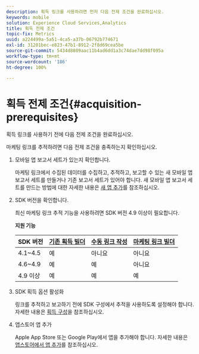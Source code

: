 ```yaml
---
description: 획득 링크를 사용하려면 먼저 다음 전제 조건을 완료하십시오.
keywords: mobile
solution: Experience Cloud Services,Analytics
title: 획득 전제 조건
topic-fix: Metrics
uuid: a224499a-5a51-4ca5-a37b-06792b774671
exl-id: 31201bec-e823-47b1-8912-2f8d69cea5be
source-git-commit: 5434d8809aac11b4ad6dd1a3c74dae7dd98f095a
workflow-type: tm+mt
source-wordcount: '186'
ht-degree: 100%

---
```


# 획득 전제 조건{#acquisition-prerequisites}

획득 링크를 사용하기 전에 다음 전제 조건을 완료하십시오.

마케팅 링크를 추적하려면 다음 전제 조건을 충족하는지 확인하십시오.

1. 모바일 앱 보고서 세트가 있는지 확인합니다.

   마케팅 링크에서 수집된 데이터를 수집하고, 추적하고, 보고할 수 있는 새 모바일 앱 보고서 세트를 만들거나 기존 보고서 세트가 있어야 합니다. 새 모바일 앱 보고서 세트를 만드는 방법에 대한 자세한 내용은 [새 앱 추가](/help/using/manage-apps/t-new-app.md)를 참조하십시오.

1. SDK 버전을 확인합니다.

   최신 마케팅 링크 추적 기능을 사용하려면 SDK 버전 4.9 이상이 필요합니다.

   **지원 기능**

   | SDK 버전 | [기존 획득 빌더](/help/using/acquisition-main/c-marketing-links-builder/t-create-edit-adobe-links/c-use-legacy-acquisition-links/c-use-legacy-acquisition-links.md) | [수동 링크 작성](/help/using/acquisition-main/c-marketing-links-builder/acquisition-link-manual.md) | [마케팅 링크 빌더](/help/using/acquisition-main/c-marketing-links-builder/c-marketing-links-builder.md) |
   |--- |--- |--- |--- |
   | 4.1~4.5 | 예 | 아니요 | 아니요 |
   | 4.6~4.9 | 예 | 예 | 아니요 |
   | 4.9 이상 | 예 | 예 | 예 |

1. SDK 획득 옵션 활성화

   링크를 추적하고 보고하기 전에 SDK 구성에서 추적을 사용하도록 설정해야 합니다. 자세한 내용은 [획득 구성](/help/using/acquisition-main/t-enable-acquisition.md)을 참조하십시오.

1. 앱스토어 앱 추가

   Apple App Store 또는 Google Play에서 앱을 추가해야 합니다. 자세한 내용은 [앱스토어에서 앱 추가](/help/using/manage-apps/c-app-store/t-app-store-app.md)를 참조하십시오.
